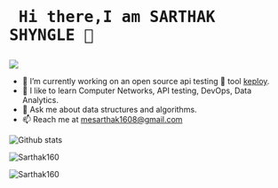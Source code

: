 
  # <pre>          Hi there,I am SARTHAK SHYNGLE 👋          </pre>                    

![](https://komarev.com/ghpvc/?username=Sarthak160&color=green)

- 🔭 I’m currently working on an open source api testing 🧪 tool [keploy](https://github.com/keploy/keploy).
- 🌱 I like to learn Computer Networks, API testing, DevOps, Data Analytics.  
- 💬 Ask me about data structures and algorithms.
- 📫 Reach me at mesarthak1608@gmail.com 


![Github stats](https://github-readme-stats.vercel.app/api?username=Sarthak160)

<p><img align="left" src="https://github-readme-stats.vercel.app/api/top-langs?username=Sarthak160&show_icons=true&locale=en&layout=compact" alt="Sarthak160" /></p>

<p>&nbsp;

<p><img align="center" src="https://github-readme-streak-stats.herokuapp.com/?user=Sarthak160" alt="Sarthak160" /></p>
